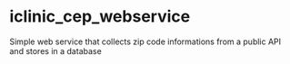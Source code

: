 # iclinic_cep_webservice
Simple web service that collects zip code informations from a public API and stores in a database
